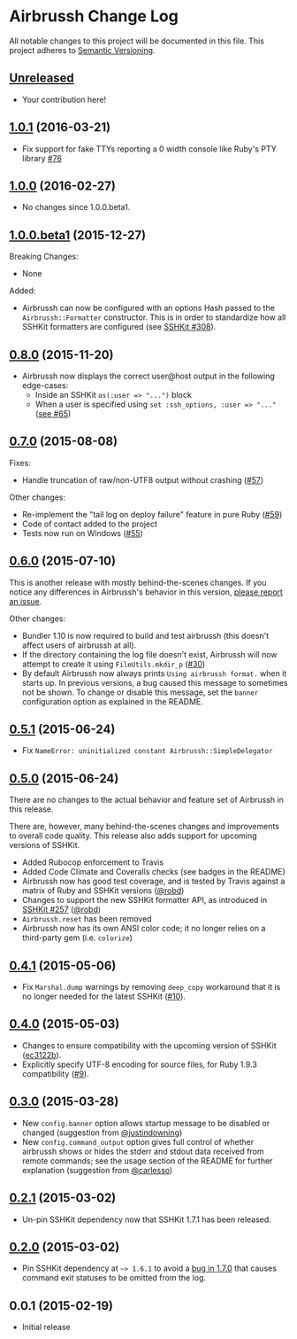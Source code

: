 # Airbrussh Change Log

All notable changes to this project will be documented in this file. This project adheres to [Semantic Versioning][Semver].

## [Unreleased]

* Your contribution here!

## [1.0.1][] (2016-03-21)

* Fix support for fake TTYs reporting a 0 width console like Ruby's PTY library [#76](https://github.com/mattbrictson/airbrussh/pull/76)

## [1.0.0][] (2016-02-27)

* No changes since 1.0.0.beta1.

## [1.0.0.beta1][] (2015-12-27)

Breaking Changes:

* None

Added:

* Airbrussh can now be configured with an options Hash passed to the
  `Airbrussh::Formatter` constructor. This is in order to standardize how all
  SSHKit formatters are configured
  (see [SSHKit #308](https://github.com/capistrano/sshkit/pull/308)).

## [0.8.0][] (2015-11-20)

* Airbrussh now displays the correct user@host output in the following edge-cases:
    * Inside an SSHKit `as(:user => "...")` block
    * When a user is specified using `set :ssh_options, :user => "..."` ([see #65](https://github.com/mattbrictson/airbrussh/issues/65))

## [0.7.0][] (2015-08-08)

Fixes:

* Handle truncation of raw/non-UTF8 output without crashing ([#57](https://github.com/mattbrictson/airbrussh/issues/57))

Other changes:

* Re-implement the "tail log on deploy failure" feature in pure Ruby ([#59](https://github.com/mattbrictson/airbrussh/issues/59))
* Code of contact added to the project
* Tests now run on Windows ([#55](https://github.com/mattbrictson/airbrussh/issues/55))

## [0.6.0][] (2015-07-10)

This is another release with mostly behind-the-scenes changes. If you notice any differences in Airbrussh's behavior in this version, [please report an issue](https://github.com/mattbrictson/airbrussh/issues).

Other changes:

* Bundler 1.10 is now required to build and test airbrussh (this doesn't affect users of airbrussh at all).
* If the directory containing the log file doesn't exist, Airbrussh will now attempt to create it using `FileUtils.mkdir_p` ([#30](https://github.com/mattbrictson/airbrussh/issues/30))
* By default Airbrussh now always prints `Using airbrussh format.` when it starts up. In previous versions, a bug caused this message to sometimes not be shown. To change or disable this message, set the `banner` configuration option as explained in the README.

## [0.5.1][] (2015-06-24)

* Fix `NameError: uninitialized constant Airbrussh::SimpleDelegator`

## [0.5.0][] (2015-06-24)

There are no changes to the actual behavior and feature set of Airbrussh in this release.

There are, however, many behind-the-scenes changes and improvements to overall code quality. This release also adds support for upcoming versions of SSHKit.

* Added Rubocop enforcement to Travis
* Added Code Climate and Coveralls checks (see badges in the README)
* Airbrussh now has good test coverage, and is tested by Travis against a matrix of Ruby and SSHKit versions ([@robd](https://github.com/robd))
* Changes to support the new SSHKit formatter API, as introduced in [SSHKit #257](https://github.com/capistrano/sshkit/pull/257) ([@robd](https://github.com/robd))
* `Airbrussh.reset` has been removed
* Airbrussh now has its own ANSI color code; it no longer relies on a third-party gem (i.e. `colorize`)

## [0.4.1][] (2015-05-06)

* Fix `Marshal.dump` warnings by removing `deep_copy` workaround that it is no longer needed for the latest SSHKit ([#10](https://github.com/mattbrictson/airbrussh/issues/10)).

## [0.4.0][] (2015-05-03)

* Changes to ensure compatibility with the upcoming version of SSHKit ([ec3122b](https://github.com/mattbrictson/airbrussh/commit/ec3122b101de53f2304723da842d5c8b6f70f4f3)).
* Explicitly specify UTF-8 encoding for source files, for Ruby 1.9.3 compatibility ([#9](https://github.com/mattbrictson/airbrussh/issues/9)).

## [0.3.0][] (2015-03-28)

* New `config.banner` option allows startup message to be disabled or changed (suggestion from [@justindowning](https://github.com/justindowning))
* New `config.command_output` option gives full control of whether airbrussh shows or hides the stderr and stdout data received from remote commands; see the usage section of the README for further explanation (suggestion from [@carlesso](https://github.com/carlesso))

## [0.2.1][] (2015-03-02)

* Un-pin SSHKit dependency now that SSHKit 1.7.1 has been released.

## [0.2.0][] (2015-03-02)

* Pin SSHKit dependency at `~> 1.6.1` to avoid a [bug in 1.7.0](https://github.com/capistrano/sshkit/issues/226) that causes command exit statuses to be omitted from the log.

## 0.0.1 (2015-02-19)

* Initial release

[Semver]: http://semver.org
[Unreleased]: https://github.com/mattbrictson/airbrussh/compare/v1.0.1...HEAD
[1.0.1]: https://github.com/mattbrictson/airbrussh/compare/v1.0.0...v1.0.1
[1.0.0]: https://github.com/mattbrictson/airbrussh/compare/v1.0.0.beta1...v1.0.0
[1.0.0.beta1]: https://github.com/mattbrictson/airbrussh/compare/v0.8.0...v1.0.0.beta1
[0.8.0]: https://github.com/mattbrictson/airbrussh/compare/v0.7.0...v0.8.0
[0.7.0]: https://github.com/mattbrictson/airbrussh/compare/v0.6.0...v0.7.0
[0.6.0]: https://github.com/mattbrictson/airbrussh/compare/v0.5.1...v0.6.0
[0.5.1]: https://github.com/mattbrictson/airbrussh/compare/v0.5.0...v0.5.1
[0.5.0]: https://github.com/mattbrictson/airbrussh/compare/v0.4.1...v0.5.0
[0.4.1]: https://github.com/mattbrictson/airbrussh/compare/v0.4.0...v0.4.1
[0.4.0]: https://github.com/mattbrictson/airbrussh/compare/v0.3.0...v0.4.0
[0.3.0]: https://github.com/mattbrictson/airbrussh/compare/v0.2.1...v0.3.0
[0.2.1]: https://github.com/mattbrictson/airbrussh/compare/v0.2.0...v0.2.1
[0.2.0]: https://github.com/mattbrictson/airbrussh/compare/v0.0.1...v0.2.0
